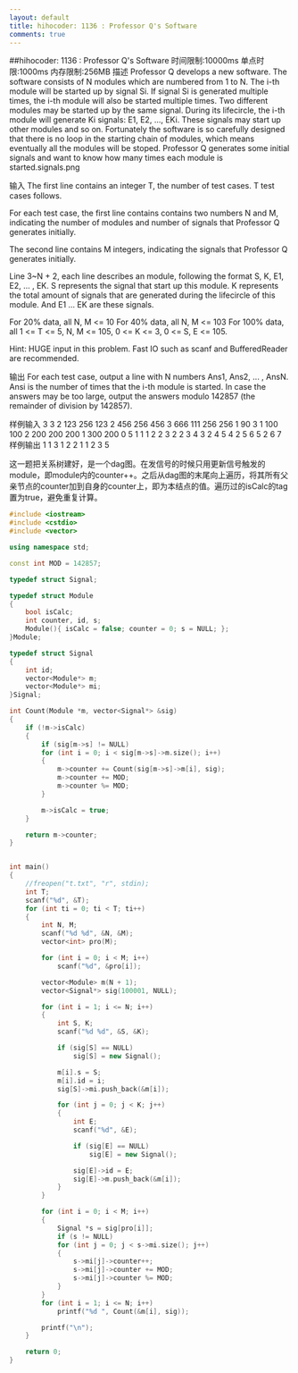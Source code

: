 ```yaml
---
layout: default
title: hihocoder: 1136 : Professor Q's Software
comments: true
---
```


##hihocoder: 1136 : Professor Q's Software
时间限制:10000ms
单点时限:1000ms
内存限制:256MB
描述
Professor Q develops a new software. The software consists of N modules which are numbered from 1 to N. The i-th module will be started up by signal Si. If signal Si is generated multiple times, the i-th module will also be started multiple times. Two different modules may be started up by the same signal. During its lifecircle, the i-th module will generate Ki signals: E1, E2, ..., EKi. These signals may start up other modules and so on. Fortunately the software is so carefully designed that there is no loop in the starting chain of modules, which means eventually all the modules will be stoped. Professor Q generates some initial signals and want to know how many times each module is started.signals.png

输入
The first line contains an integer T, the number of test cases. T test cases follows.

For each test case, the first line contains contains two numbers N and M, indicating the number of modules and number of signals that Professor Q generates initially.

The second line contains M integers, indicating the signals that Professor Q generates initially.

Line 3~N + 2, each line describes an module, following the format S, K, E1, E2, ... , EK. S represents the signal that start up this module. K represents the total amount of signals that are generated during the lifecircle of this module. And E1 ... EK are these signals.

For 20% data, all N, M <= 10
For 40% data, all N, M <= 103
For 100% data, all 1 <= T <= 5, N, M <= 105, 0 <= K <= 3, 0 <= S, E <= 105.

Hint: HUGE input in this problem. Fast IO such as scanf and BufferedReader are recommended.

输出
For each test case, output a line with N numbers Ans1, Ans2, ... , AnsN. Ansi is the number of times that the i-th module is started. In case the answers may be too large, output the answers modulo 142857 (the remainder of division by 142857).

样例输入
3
3 2
123 256
123 2 456 256
456 3 666 111 256
256 1 90
3 1
100
100 2 200 200
200 1 300
200 0
5 1
1
1 2 2 3
2 2 3 4
3 2 4 5
4 2 5 6
5 2 6 7
样例输出
1 1 3
1 2 2
1 1 2 3 5


这一题把关系树建好，是一个dag图。在发信号的时候只用更新信号触发的module，即module内的counter++。之后从dag图的末尾向上遍历，将其所有父亲节点的counter加到自身的counter上，即为本结点的值。遍历过的isCalc的tag置为true，避免重复计算。
```C++
#include <iostream>
#include <cstdio>
#include <vector>

using namespace std;

const int MOD = 142857;

typedef struct Signal;

typedef struct Module
{
	bool isCalc;
	int counter, id, s;
	Module(){ isCalc = false; counter = 0; s = NULL; };
}Module;

typedef struct Signal
{
	int id;
	vector<Module*> m;
	vector<Module*> mi;
}Signal;

int Count(Module *m, vector<Signal*> &sig)
{
	if (!m->isCalc)
	{
		if (sig[m->s] != NULL)
		for (int i = 0; i < sig[m->s]->m.size(); i++)
		{
			m->counter += Count(sig[m->s]->m[i], sig);
			m->counter += MOD;
			m->counter %= MOD;
		}

		m->isCalc = true;
	}

	return m->counter;
}


int main()
{
	//freopen("t.txt", "r", stdin);
	int T;
	scanf("%d", &T);
	for (int ti = 0; ti < T; ti++)
	{
		int N, M;
		scanf("%d %d", &N, &M);
		vector<int> pro(M);

		for (int i = 0; i < M; i++)
			scanf("%d", &pro[i]);

		vector<Module> m(N + 1);
		vector<Signal*>	sig(100001, NULL);

		for (int i = 1; i <= N; i++)
		{
			int S, K;
			scanf("%d %d", &S, &K);

			if (sig[S] == NULL)
				sig[S] = new Signal();

			m[i].s = S;
			m[i].id = i;
			sig[S]->mi.push_back(&m[i]);

			for (int j = 0; j < K; j++)
			{
				int E;
				scanf("%d", &E);

				if (sig[E] == NULL)
					sig[E] = new Signal();

				sig[E]->id = E;
				sig[E]->m.push_back(&m[i]);
			}
		}

		for (int i = 0; i < M; i++)
		{
			Signal *s = sig[pro[i]];
			if (s != NULL)
			for (int j = 0; j < s->mi.size(); j++)
			{
				s->mi[j]->counter++;
				s->mi[j]->counter += MOD;
				s->mi[j]->counter %= MOD;
			}
		}
		for (int i = 1; i <= N; i++)
			printf("%d ", Count(&m[i], sig));

		printf("\n");
	}

	return 0;
}

```
